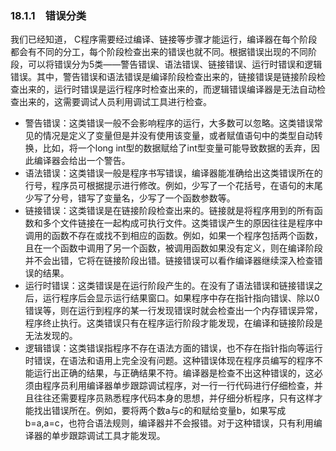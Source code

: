 ### 18.1.1　错误分类

我们已经知道， C程序需要经过编译、链接等步骤才能运行，编译器在每个阶段都会有不同的分工，每个阶段检查出来的错误也就不同。根据错误出现的不同阶段，可以将错误分为5类——警告错误、语法错误、链接错误、运行时错误和逻辑错误。其中，警告错误和语法错误是编译阶段检查出来的，链接错误是链接阶段检查出来的，运行时错误是运行程序时检查出来的，而逻辑错误编译器是无法自动检查出来的，这需要调试人员利用调试工具进行检查。

+ 警告错误：这类错误一般不会影响程序的运行，大多数可以忽略。这类错误常见的情况是定义了变量但是并没有使用该变量，或者赋值语句中的类型自动转换，比如，将一个long int型的数据赋给了int型变量可能导致数据的丢弃，因此编译器会给出一个警告。
+ 语法错误：这类错误一般是程序书写错误，编译器能准确给出这类错误所在的行号，程序员可根据提示进行修改。例如，少写了一个花括号，在语句的末尾少写了分号，错写了变量名，少写了一个函数参数等。
+ 链接错误：这类错误是在链接阶段检查出来的。链接就是将程序用到的所有函数和多个文件链接在一起构成可执行文件。这类错误产生的原因往往是程序中调用的函数不存在或找不到相应的函数。例如，如果一个程序包括两个函数，且在一个函数中调用了另一个函数，被调用函数如果没有定义，则在编译阶段并不会出错，它将在链接阶段出错。链接错误可以看作编译器继续深入检查错误的结果。
+ 运行时错误：这类错误是在运行阶段产生的。在没有了语法错误和链接错误之后，运行程序后会显示运行结果窗口。如果程序中存在指针指向错误、除以0错误等，则在运行到程序的某一行发现错误时就会检查出一个内存错误异常，程序终止执行。这类错误只有在程序运行阶段才能发现，在编译和链接阶段是无法发现的。
+ 逻辑错误：这类错误指程序不存在语法方面的错误，也不存在指针指向等运行时错误，在语法和语用上完全没有问题。这种错误体现在程序员编写的程序不能运行出正确的结果，与正确结果不符。编译器是检查不出这种错误的，这必须由程序员利用编译器单步跟踪调试程序，对一行一行代码进行仔细检查，并且往往还需要程序员熟悉程序代码本身的思想，并仔细分析程序，只有这样才能找出错误所在。例如，要将两个数a与c的和赋给变量b，如果写成b=a,a=c，也符合语法规则，编译器并不会报错。对于这种错误，只有利用编译器的单步跟踪调试工具才能发现。

